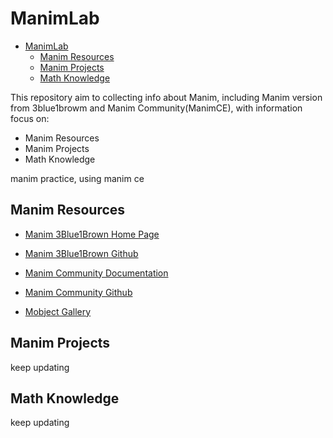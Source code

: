 # ManimLab


- [ManimLab](#manimlab)
  - [Manim Resources](#manim-resources)
  - [Manim Projects](#manim-projects)
  - [Math Knowledge](#math-knowledge)

This repository aim to collecting  info about Manim, including Manim version from 3blue1browm and Manim Community(ManimCE), with information focus on:

- Manim Resources
- Manim Projects
- Math Knowledge

manim practice, using manim ce

## Manim Resources

<!-- ### Official Info -->

- [Manim 3Blue1Brown Home Page](https://www.3blue1brown.com/)
- [Manim 3Blue1Brown Github](https://github.com/3b1b/manim)

- [Manim Community Documentation](https://docs.manim.community/en/stable/index.html#)

- [Manim Community Github](https://github.com/ManimCommunity/manim)

- [Mobject Gallery](https://kolibril13.github.io/mobject-gallery/)


## Manim Projects

keep updating

## Math Knowledge

keep updating